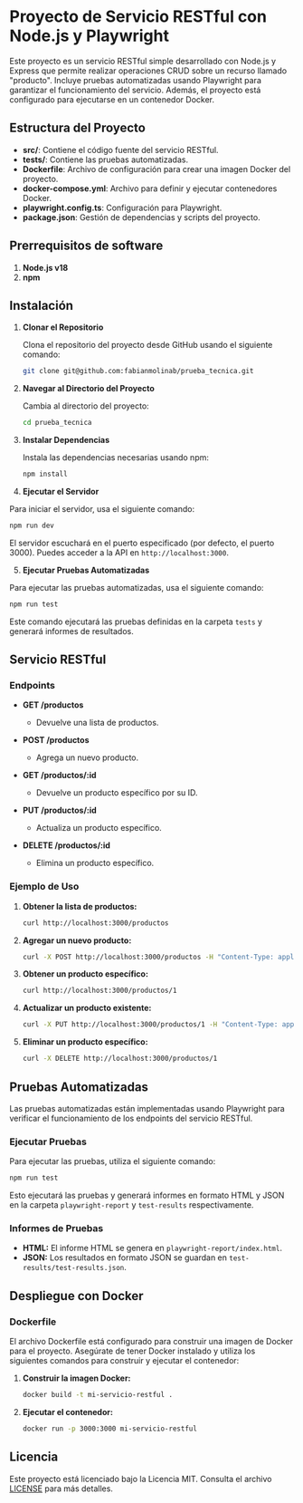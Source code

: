 # Proyecto de Servicio RESTful con Node.js y Playwright

Este proyecto es un servicio RESTful simple desarrollado con Node.js y Express que permite realizar operaciones CRUD sobre un recurso llamado "producto". Incluye pruebas automatizadas usando Playwright para garantizar el funcionamiento del servicio. Además, el proyecto está configurado para ejecutarse en un contenedor Docker.

## Estructura del Proyecto

- **src/**: Contiene el código fuente del servicio RESTful.
- **tests/**: Contiene las pruebas automatizadas.
- **Dockerfile**: Archivo de configuración para crear una imagen Docker del proyecto.
- **docker-compose.yml**: Archivo para definir y ejecutar contenedores Docker.
- **playwright.config.ts**: Configuración para Playwright.
- **package.json**: Gestión de dependencias y scripts del proyecto.

## Prerrequisitos de software

1. **Node.js v18**
2. **npm**

## Instalación

1. **Clonar el Repositorio**

   Clona el repositorio del proyecto desde GitHub usando el siguiente comando:

   ```bash
   git clone git@github.com:fabianmolinab/prueba_tecnica.git
   ```


2. **Navegar al Directorio del Proyecto**

   Cambia al directorio del proyecto:

   ```bash
   cd prueba_tecnica
   ```


3. **Instalar Dependencias**

   Instala las dependencias necesarias usando npm:

   ```bash
   npm install
   ```

4. **Ejecutar el Servidor**

Para iniciar el servidor, usa el siguiente comando:

```bash
npm run dev
```

El servidor escuchará en el puerto especificado (por defecto, el puerto 3000). Puedes acceder a la API en `http://localhost:3000`.

5. **Ejecutar Pruebas Automatizadas**

Para ejecutar las pruebas automatizadas, usa el siguiente comando:

```bash
npm run test
```

Este comando ejecutará las pruebas definidas en la carpeta `tests` y generará informes de resultados.

## Servicio RESTful

### Endpoints

- **GET /productos**
  - Devuelve una lista de productos.
- **POST /productos**

  - Agrega un nuevo producto.

- **GET /productos/:id**

  - Devuelve un producto específico por su ID.

- **PUT /productos/:id**

  - Actualiza un producto específico.

- **DELETE /productos/:id**
  - Elimina un producto específico.

### Ejemplo de Uso

1. **Obtener la lista de productos:**

   ```bash
   curl http://localhost:3000/productos
   ```

2. **Agregar un nuevo producto:**

   ```bash
   curl -X POST http://localhost:3000/productos -H "Content-Type: application/json" -d '{"nombre": "Producto 4", "precio": 400, "cantidad": 40}'
   ```

3. **Obtener un producto específico:**

   ```bash
   curl http://localhost:3000/productos/1
   ```

4. **Actualizar un producto existente:**

   ```bash
   curl -X PUT http://localhost:3000/productos/1 -H "Content-Type: application/json" -d '{"nombre": "Producto Actualizado", "precio": 500, "cantidad": 50}'
   ```

5. **Eliminar un producto específico:**

   ```bash
   curl -X DELETE http://localhost:3000/productos/1
   ```

## Pruebas Automatizadas

Las pruebas automatizadas están implementadas usando Playwright para verificar el funcionamiento de los endpoints del servicio RESTful.

### Ejecutar Pruebas

Para ejecutar las pruebas, utiliza el siguiente comando:

```bash
npm run test
```

Esto ejecutará las pruebas y generará informes en formato HTML y JSON en la carpeta `playwright-report` y `test-results` respectivamente.

### Informes de Pruebas

- **HTML:** El informe HTML se genera en `playwright-report/index.html`.
- **JSON:** Los resultados en formato JSON se guardan en `test-results/test-results.json`.

## Despliegue con Docker

### Dockerfile

El archivo Dockerfile está configurado para construir una imagen de Docker para el proyecto. Asegúrate de tener Docker instalado y utiliza los siguientes comandos para construir y ejecutar el contenedor:

1. **Construir la imagen Docker:**

   ```bash
   docker build -t mi-servicio-restful .
   ```

2. **Ejecutar el contenedor:**

   ```bash
   docker run -p 3000:3000 mi-servicio-restful
   ```

## Licencia

Este proyecto está licenciado bajo la Licencia MIT. Consulta el archivo [LICENSE](LICENSE) para más detalles.

```

```
